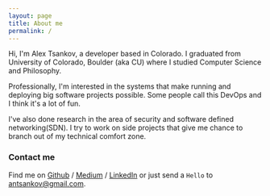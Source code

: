 ```yaml
---
layout: page
title: About me
permalink: /
---
```


Hi, I'm Alex Tsankov, a developer based in Colorado. I graduated from University of Colorado, Boulder (aka CU) where I studied Computer Science and Philosophy.

Professionally, I'm interested in the systems that make running and deploying big software projects possible. Some people call this DevOps and I think it's a lot of fun.

I've also done research in the area of security and software defined networking(SDN). I try to work on side projects that give me chance to branch out of my technical comfort zone.

### Contact me

Find me on [Github][github] / [Medium][medium] / [LinkedIn][linkedin] or just send a `Hello` to
[antsankov@gmail.com][email].


[linkedin]: https://www.linkedin.com/pub/alexander-tsankov/63/577/58b/
[github]: https://github.com/antsankov
[email]: mailto:antsankov@gmail.com
[medium]: https://medium.com/@antsankov
